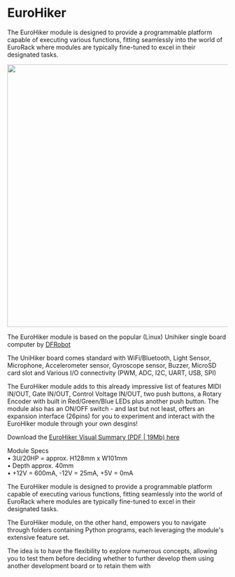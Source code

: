 # EuroHiker

The EuroHiker module is designed to provide a programmable platform capable of executing various functions, fitting seamlessly into the world of EuroRack where modules are typically fine-tuned to excel in their designated tasks.

<img src="https://github.com/ErikOostveen/EuroHiker/assets/40121318/607966f5-80ed-4a59-8474-a14263640ffa" width="600" />

The EuroHiker module is based on the popular (Linux) Unihiker single board computer by [DFRobot](https://www.dfrobot.com/product-2691.html)

The UniHiker board comes standard with WiFi/Bluetooth, Light Sensor, Microphone, Accelerometer sensor, Gyroscope sensor, Buzzer, MicroSD card slot and Various I/O connectivity (PWM, ADC, I2C, UART, USB, SPI)

The EuroHiker module adds to this already impressive list of features MIDI IN/OUT, Gate IN/OUT, Control Voltage IN/OUT, two push buttons, a Rotary Encoder with built in Red/Green/Blue LEDs plus another push button. The module also has an ON/OFF switch - and last but not least, offers an expansion interface (26pins) for you to experiment and interact with the EuroHiker module through your own desgins!

Download the [EuroHiker Visual Summary (PDF | 19Mb) here](https://github.com/ErikOostveen/EuroHiker/files/15461125/EuroHiker_OnePager.pdf)

Module Specs
<br>• 3U/20HP = approx. H128mm x W101mm
<br>• Depth approx. 40mm
<br>• +12V = 600mA, -12V = 25mA, +5V = 0mA

The EuroHiker module is designed to provide a programmable platform capable of executing various functions, fitting seamlessly into the world of EuroRack where modules are typically fine-tuned to excel in their designated tasks.

The EuroHiker module, on the other hand, empowers you to navigate through folders containing Python programs, each leveraging the module's extensive feature set.

The idea is to have the flexibility to explore numerous concepts, allowing you to test them before deciding whether to further develop them using another development board or to retain them with
